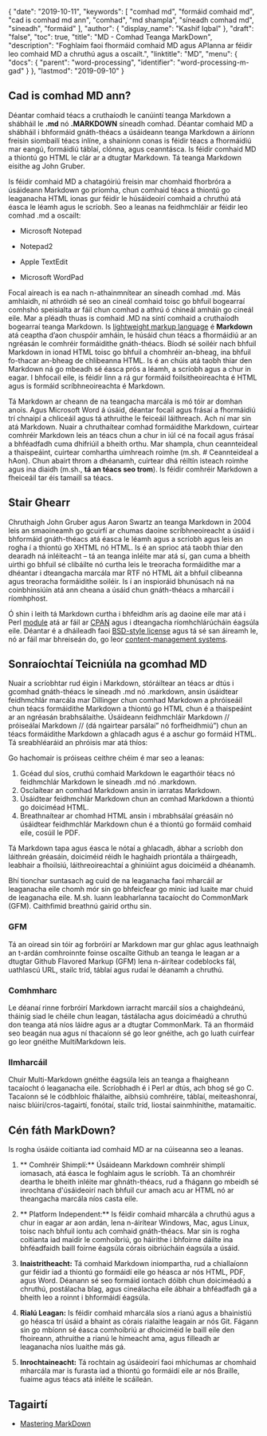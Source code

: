 {
  "date": "2019-10-11",
  "keywords": [
"comhad md",
"formáid comhaid md",
"cad is comhad md ann",
"comhad",
"md shampla",
"síneadh comhad md",
"síneadh",
"formáid"
],
  "author": {
    "display_name": "Kashif Iqbal"
},
  "draft": "false",
  "toc": true,
  "title": "MD - Comhad Teanga MarkDown",
  "description": "Foghlaim faoi fhormáid comhaid MD agus APIanna ar féidir leo comhaid MD a chruthú agus a oscailt.",
  "linktitle": "MD",
  "menu": {
    "docs": {
      "parent": "word-processing",
      "identifier": "word-processing-m-gad"
}
},
  "lastmod": "2019-09-10"
}

## Cad is comhad MD ann?

Déantar comhaid téacs a cruthaíodh le canúintí teanga Markdown a shábháil le **.md** nó **.MARKDOWN** síneadh comhad. Déantar comhaid MD a shábháil i bhformáid gnáth-théacs a úsáideann teanga Markdown a áiríonn freisin siombailí téacs inlíne, a shainíonn conas is féidir téacs a fhormáidiú mar eangú, formáidiú táblaí, clónna, agus ceanntásca. Is féidir comhaid MD a thiontú go HTML le clár ar a dtugtar Markdown. Tá teanga Markdown eisithe ag John Gruber.

Is féidir comhaid MD a chatagóiriú freisin mar chomhaid fhorbróra a úsáideann Markdown go príomha, chun comhaid téacs a thiontú go leaganacha HTML ionas gur féidir le húsáideoirí comhaid a chruthú atá éasca le léamh agus le scríobh. Seo a leanas na feidhmchláir ar féidir leo comhad .md a oscailt:

* Microsoft Notepad

* Notepad2

* Apple TextEdit

* Microsoft WordPad


Focal aireach is ea nach n-athainmnítear an síneadh comhad .md. Más amhlaidh, ní athróidh sé seo an cineál comhaid toisc go bhfuil bogearraí comhshó speisialta ar fáil chun comhad a athrú ó chineál amháin go cineál eile. Mar a pléadh thuas is comhaid .MD na síntí comhaid a cruthaíodh bogearraí teanga Markdown. Is [lightweight markup language](https://en.wikipedia.org/wiki/Lightweight_markup_language) é **Markdown** atá ceaptha d’aon chuspóir amháin, le húsáid chun téacs a fhormáidiú ar an ngréasán le comhréir formáidithe gnáth-théacs. Bíodh sé soiléir nach bhfuil Markdown in ionad HTML toisc go bhfuil a chomhréir an-bheag, ina bhfuil fo-thacar an-bheag de chlibeanna HTML. Is é an chúis atá taobh thiar den Markdown ná go mbeadh sé éasca prós a léamh, a scríobh agus a chur in eagar. I bhfocail eile, is féidir linn a rá gur formáid foilsitheoireachta é HTML agus is formáid scríbhneoireachta é Markdown.

Tá Markdown ar cheann de na teangacha marcála is mó tóir ar domhan anois. Agus Microsoft Word á úsáid, déantar focail agus frásaí a fhormáidiú trí chnaipí a chliceáil agus tá athruithe le feiceáil láithreach. Ach ní mar sin atá Markdown. Nuair a chruthaítear comhad formáidithe Markdown, cuirtear comhréir Markdown leis an téacs chun a chur in iúl cé na focail agus frásaí a bhféadfadh cuma dhifriúil a bheith orthu. Mar shampla, chun ceannteideal a thaispeáint, cuirtear comhartha uimhreach roimhe (m.sh. # Ceannteideal a hAon). Chun abairt throm a dhéanamh, cuirtear dhá réiltín isteach roimhe agus ina diaidh (m.sh., **tá an téacs seo trom**). Is féidir comhréir Markdown a fheiceáil tar éis tamaill sa téacs.

## Stair Ghearr

Chruthaigh John Gruber agus Aaron Swartz an teanga Markdown in 2004 leis an smaoineamh go gcuirfí ar chumas daoine scríbhneoireacht a úsáid i bhformáid gnáth-théacs atá éasca le léamh agus a scríobh agus leis an rogha í a thiontú go XHTML nó HTML. Is é an sprioc atá taobh thiar den dearadh ná inléiteacht – tá an teanga inléite mar atá sí, gan cuma a bheith uirthi go bhfuil sé clibáilte nó curtha leis le treoracha formáidithe mar a dhéantar i dteangacha marcála mar RTF nó HTML áit a bhfuil clibeanna agus treoracha formáidithe soiléir. Is í an inspioráid bhunúsach ná na coinbhinsiúin atá ann cheana a úsáid chun gnáth-théacs a mharcáil i ríomhphost.

Ó shin i leith tá Markdown curtha i bhfeidhm arís ag daoine eile mar atá i Perl [module](https://en.wikipedia.org/wiki/Modular_programming) atá ar fáil ar [CPAN](https://en.wikipedia.org/wiki/CPAN) agus i dteangacha ríomhchlárúcháin éagsúla eile. Déantar é a dháileadh faoi [BSD-style license](https://en.wikipedia.org/wiki/BSD_license) agus tá sé san áireamh le, nó ar fáil mar bhreiseán do, go leor [content-management systems](https://en.wikipedia.org/wiki/Content_management_system).

## Sonraíochtaí Teicniúla na gcomhad MD

Nuair a scríobhtar rud éigin i Markdown, stóráiltear an téacs ar dtús i gcomhad gnáth-théacs le síneadh .md nó .markdown, ansin úsáidtear feidhmchlár marcála mar Dillinger chun comhad Markdown a phróiseáil chun téacs formáidithe Markdown a thiontú go HTML chun é a thaispeáint ar an ngréasán brabhsálaithe. Úsáideann feidhmchláir Markdown // próiseálaí Markdown // (dá ngairtear parsálaí” nó forfheidhmiú”) chun an téacs formáidithe Markdown a ghlacadh agus é a aschur go formáid HTML. Tá sreabhléaráid an phróisis mar atá thíos:

Go hachomair is próiseas ceithre chéim é mar seo a leanas:

1. Gcéad dul síos, cruthú comhaid Markdown le eagarthóir téacs nó feidhmchlár Markdown le síneadh .md nó .markdown.
1. Osclaítear an comhad Markdown ansin in iarratas Markdown.
1. Úsáidtear feidhmchlár Markdown chun an comhad Markdown a thiontú go doiciméad HTML.
1. Breathnaítear ar chomhad HTML ansin i mbrabhsálaí gréasáin nó úsáidtear feidhmchlár Markdown chun é a thiontú go formáid comhaid eile, cosúil le PDF.

Tá Markdown tapa agus éasca le nótaí a ghlacadh, ábhar a scríobh don láithreán gréasáin, doiciméid réidh le haghaidh priontála a tháirgeadh, leabhair a fhoilsiú, láithreoireachtaí a ghiniúint agus doiciméid a dhéanamh.

Bhí tionchar suntasach ag cuid de na leaganacha faoi mharcáil ar leaganacha eile chomh mór sin go bhfeicfear go minic iad luaite mar chuid de leaganacha eile. M.sh. luann leabharlanna tacaíocht do CommonMark (GFM). Caithfimid breathnú gairid orthu sin.

### GFM
Tá an oiread sin tóir ag forbróirí ar Markdown mar gur ghlac agus leathnaigh an t-ardán comhroinnte foinse oscailte Github an teanga le leagan ar a dtugtar Github Flavored Markup (GFM) lena n-áirítear codeblocks fál, uathlascú URL, stailc tríd, táblaí agus rudaí le déanamh a chruthú.

### Comhmharc
Le déanaí rinne forbróirí Markdown iarracht marcáil síos a chaighdeánú, tháinig siad le chéile chun leagan, tástálacha agus doiciméadú a chruthú don teanga atá níos láidre agus ar a dtugtar CommonMark. Tá an fhormáid seo beagán nua agus ní thacaíonn sé go leor gnéithe, ach go luath cuirfear go leor gnéithe MultiMarkdown leis.

### Ilmharcáil
Chuir Multi-Markdown gnéithe éagsúla leis an teanga a fhaigheann tacaíocht ó leaganacha eile. Scríobhadh é i Perl ar dtús, ach bhog sé go C. Tacaíonn sé le códbhloic fhálaithe, aibhsiú comhréire, táblaí, meiteashonraí, naisc blúirí/cros-tagairtí, fonótaí, stailc tríd, liostaí sainmhínithe, matamaitic.

## Cén fáth MarkDown?

Is rogha úsáide coitianta iad comhaid MD ar na cúiseanna seo a leanas.

1. ** Comhréir Shimplí:** Úsáideann Markdown comhréir shimplí iomasach, atá éasca le foghlaim agus le scríobh. Tá an chomhréir deartha le bheith inléite mar ghnáth-théacs, rud a fhágann go mbeidh sé inrochtana d'úsáideoirí nach bhfuil cur amach acu ar HTML nó ar theangacha marcála níos casta eile.

1. ** Platform Independent:** Is féidir comhaid mharcála a chruthú agus a chur in eagar ar aon ardán, lena n-áirítear Windows, Mac, agus Linux, toisc nach bhfuil iontu ach comhaid gnáth-théacs. Mar sin is rogha coitianta iad maidir le comhoibriú, go háirithe i bhfoirne dáilte ina bhféadfaidh baill foirne éagsúla córais oibriúcháin éagsúla a úsáid.

1. **Inaistritheacht:** Tá comhaid Markdown iniompartha, rud a chiallaíonn gur féidir iad a thiontú go formáidí eile go héasca ar nós HTML, PDF, agus Word. Déanann sé seo formáid iontach dóibh chun doiciméadú a chruthú, postálacha blag, agus cineálacha eile ábhair a bhféadfadh gá a bheith leo a roinnt i bhformáidí éagsúla.

1. **Rialú Leagan:** Is féidir comhaid mharcála síos a rianú agus a bhainistiú go héasca trí úsáid a bhaint as córais rialaithe leagain ar nós Git. Fágann sin go mbíonn sé éasca comhoibriú ar dhoiciméid le baill eile den fhoireann, athruithe a rianú le himeacht ama, agus filleadh ar leaganacha níos luaithe más gá.

1. **Inrochtaineacht:** Tá rochtain ag úsáideoirí faoi mhíchumas ar chomhaid mharcála mar is furasta iad a thiontú go formáidí eile ar nós Braille, fuaime agus téacs atá inléite le scáileán.

## Tagairtí

 * [Mastering MarkDown](https://docs.github.com/en/get-started/writing-on-github/getting-started-with-writing-and-formatting-on-github/basic-writing-and-formatting-syntax)

